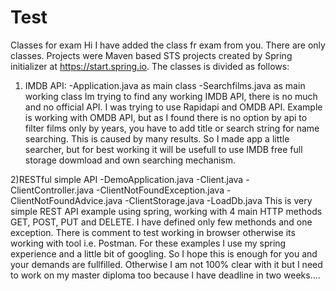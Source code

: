 # Test
Classes for exam
Hi I have added the class fr exam from you. There are only classes. Projects were Maven based STS projects created by Spring initializer at https://start.spring.io.
The classes is divided as follows:
1) IMDB API:
-Application.java as main class
-Searchfilms.java as main working class
Im trying to find any working IMDB API, there is no much and no official API. I was trying to use Rapidapi and OMDB API. Example is working with OMDB API, but as I found there is no option by api to filter films only by years, you have to add title or search string for name searching. This is caused by many results. So I made app a little searcher, but for best working it will be usefull to use IMDB free full storage dowmload and own searching mechanism.

2)RESTful simple API
-DemoApplication.java
-Client.java
-ClientController.java
-ClientNotFoundException.java
-ClientNotFoundAdvice.java
-ClientStorage.java
-LoadDb.java
This is very simple REST API example using spring, working with 4 main HTTP methods GET, POST, PUT and DELETE. I have defined only few methonds and one exception. There is comment to test working in browser otherwise its working with tool i.e. Postman.
For these examples I use my spring experience and a little bit of googling. So I hope this is enough for you and your demands are fullfilled. Otherwise I am not 100% clear with it but I need to work on my master diploma too because I have deadline in two weeks....
